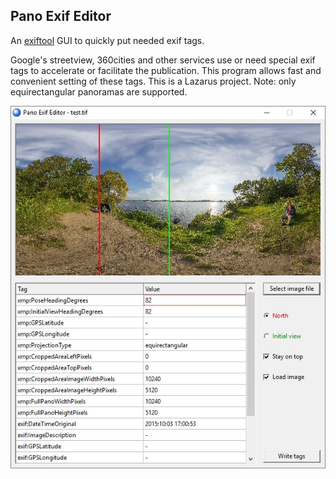 ## Pano Exif Editor
An [exiftool](http://owl.phy.queensu.ca/~phil/exiftool/) GUI to quickly put needed exif tags.  
  
Google's streetview, 360cities and other services use or need special exif tags to accelerate or facilitate the publication. This program allows fast and convenient setting of these tags.
This is a Lazarus project.
Note: only equirectangular panoramas are supported.

![panoexifeditor.jpg](panoexifeditor.jpg)
